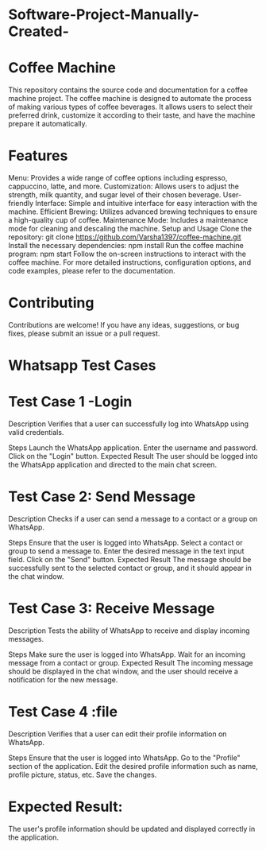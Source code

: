 # Software-Project-Manually-Created-
# Coffee Machine
This repository contains the source code and documentation for a coffee machine project. The coffee machine is designed to automate the process of making various types of coffee beverages. It allows users to select their preferred drink, customize it according to their taste, and have the machine prepare it automatically.

# Features
Menu: Provides a wide range of coffee options including espresso, cappuccino, latte, and more.
Customization: Allows users to adjust the strength, milk quantity, and sugar level of their chosen beverage.
User-friendly Interface: Simple and intuitive interface for easy interaction with the machine.
Efficient Brewing: Utilizes advanced brewing techniques to ensure a high-quality cup of coffee.
Maintenance Mode: Includes a maintenance mode for cleaning and descaling the machine.
Setup and Usage
Clone the repository: git clone https://github.com/Varsha1397/coffee-machine.git
Install the necessary dependencies: npm install
Run the coffee machine program: npm start
Follow the on-screen instructions to interact with the coffee machine.
For more detailed instructions, configuration options, and code examples, please refer to the documentation.

# Contributing
Contributions are welcome! If you have any ideas, suggestions, or bug fixes, please submit an issue or a pull request.

# Whatsapp Test Cases
# Test Case 1 -Login
Description
Verifies that a user can successfully log into WhatsApp using valid credentials.

Steps
Launch the WhatsApp application.
Enter the username and password.
Click on the "Login" button.
Expected Result
The user should be logged into the WhatsApp application and directed to the main chat screen.

# Test Case 2: Send Message
Description
Checks if a user can send a message to a contact or a group on WhatsApp.

Steps
Ensure that the user is logged into WhatsApp.
Select a contact or group to send a message to.
Enter the desired message in the text input field.
Click on the "Send" button.
Expected Result
The message should be successfully sent to the selected contact or group, and it should appear in the chat window.

# Test Case 3: Receive Message
Description
Tests the ability of WhatsApp to receive and display incoming messages.

Steps
Make sure the user is logged into WhatsApp.
Wait for an incoming message from a contact or group.
Expected Result
The incoming message should be displayed in the chat window, and the user should receive a notification for the new message.



# Test Case 4 :file
Description
Verifies that a user can edit their profile information on WhatsApp.

Steps
Ensure that the user is logged into WhatsApp.
Go to the "Profile" section of the application.
Edit the desired profile information such as name, profile picture, status, etc.
Save the changes.
# Expected Result:
The user's profile information should be updated and displayed correctly in the application.








